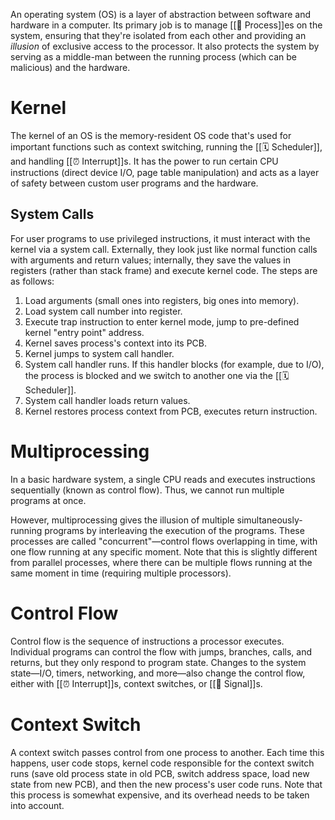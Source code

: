 An operating system (OS) is a layer of abstraction between software and hardware in a computer. Its primary job is to manage [[💼 Process]]es on the system, ensuring that they're isolated from each other and providing an *illusion* of exclusive access to the processor. It also protects the system by serving as a middle-man between the running process (which can be malicious) and the hardware.

# Kernel
The kernel of an OS is the memory-resident OS code that's used for important functions such as context switching, running the [[🗓️ Scheduler]], and handling [[⏰ Interrupt]]s. It has the power to run certain CPU instructions (direct device I/O, page table manipulation) and acts as a layer of safety between custom user programs and the hardware.

## System Calls
For user programs to use privileged instructions, it must interact with the kernel via a system call. Externally, they look just like normal function calls with arguments and return values; internally, they save the values in registers (rather than stack frame) and execute kernel code. The steps are as follows:
1. Load arguments (small ones into registers, big ones into memory).
2. Load system call number into register.
3. Execute trap instruction to enter kernel mode, jump to pre-defined kernel "entry point" address.
4. Kernel saves process's context into its PCB.
5. Kernel jumps to system call handler.
6. System call handler runs. If this handler blocks (for example, due to I/O), the process is blocked and we switch to another one via the [[🗓️ Scheduler]].
7. System call handler loads return values.
8. Kernel restores process context from PCB, executes return instruction.

# Multiprocessing
In a basic hardware system, a single CPU reads and executes instructions sequentially (known as control flow). Thus, we cannot run multiple programs at once.

However, multiprocessing gives the illusion of multiple simultaneously-running programs by interleaving the execution of the programs. These processes are called "concurrent"—control flows overlapping in time, with one flow running at any specific moment. Note that this is slightly different from parallel processes, where there can be multiple flows running at the same moment in time (requiring multiple processors).

# Control Flow
Control flow is the sequence of instructions a processor executes. Individual programs can control the flow with jumps, branches, calls, and returns, but they only respond to program state. Changes to the system state—I/O, timers, networking, and more—also change the control flow, either with [[⏰ Interrupt]]s, context switches, or [[🗼 Signal]]s.

# Context Switch
A context switch passes control from one process to another. Each time this happens, user code stops, kernel code responsible for the context switch runs (save old process state in old PCB, switch address space, load new state from new PCB), and then the new process's user code runs. Note that this process is somewhat expensive, and its overhead needs to be taken into account.